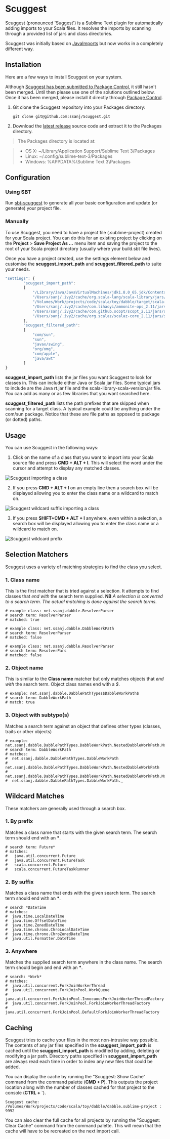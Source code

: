 Scuggest
========

Scuggest (pronounced 'Suggest') is a Sublime Text plugin for automatically adding imports to your Scala files. It resolves the imports by scanning through a provided list of jars and class directories.

Scuggest was initially based on [JavaImports](https://github.com/MDeiml/SublimeJavaImports) but now works in a completely different way.

Installation
------------

Here are a few ways to install Scuggest on your system.

Although [Scuggest has been submitted to Package Control](https://github.com/wbond/package_control_channel/pull/5754), it still hasn't been merged. Until then please use one of the solutions outlined below. Once it has been merged, please install it directly through [Package Control](https://packagecontrol.io/packages/Scuggest).

1. Git clone the Scuggest repository into your Packages directory:

    ```git clone git@github.com:ssanj/Scuggest.git```

2. Download the [latest release](https://github.com/ssanj/Scuggest/releases) source code and extract it to the Packages directory.

> The Packages directory is located at:

> * OS X: ~/Library/Application Support/Sublime Text 3/Packages
> * Linux: ~/.config/sublime-text-3/Packages
> * Windows: %APPDATA%\Sublime Text 3\Packages

Configuration
--------------

### Using SBT

Run [sbt-scuggest](https://github.com/ssanj/sbt-scuggest) to generate all your basic configuration and update (or generate) your project file.

### Manually

To use Scuggest, you need to have a project file (.sublime-project) created for your Scala project. You can do this for an existing project by clicking on the __Project__ > __Save Project As ...__ menu item and saving the project to the root of your Scala project directory (usually where your build.sbt file lives).

Once you have a project created, use the settings element below and customise the __scuggest_import_path__ and __scuggest_filtered_path__ to suite your needs.

```javascript
"settings": {
        "scuggest_import_path":
        [
            "/Library/Java/JavaVirtualMachines/jdk1.8.0_65.jdk/Contents/Home/jre/lib/rt.jar",
            "/Users/sanj/.ivy2/cache/org.scala-lang/scala-library/jars/scala-library-2.11.8.jar",
            "/Volumes/Work/projects/code/scala/toy/dabble/target/scala-2.11/classes",
            "/Users/sanj/.ivy2/cache/com.lihaoyi/ammonite-ops_2.11/jars/ammonite-ops_2.11-0.5.7.jar",
            "/Users/sanj/.ivy2/cache/com.github.scopt/scopt_2.11/jars/scopt_2.11-3.4.0.jar",
            "/Users/sanj/.ivy2/cache/org.scalaz/scalaz-core_2.11/jars/scalaz-core_2.11-7.2.2.jar"
        ],
        "scuggest_filtered_path":
        [
            "com/sun",
            "sun",
            "javax/swing",
            "org/omg",
            "com/apple",
            "java/awt"
        ]
}
```

__scuggest_import_path__ lists the jar files you want Scuggest to look for classes in. This can include either Java or Scala jar files. Some typical jars to include are the Java rt.jar file and the scala-library-scala-version.jar file. You can add as many or as few libraries that you want searched here.

__scuggest_filtered_path__ lists the path prefixes that are skipped when scanning for a target class. A typical example could be anything under the com/sun package. Notice that these are file paths as opposed to package (or dotted) paths.

Usage
-----

You can use Scuggest in the following ways:

1. Click on the name of a class that you want to import into your Scala source file and press __CMD + ALT + I__. This will select the word under the cursor and attempt to display any matched classes.

![Scuggest importing a class](scuggest_import_720.mov.gif)

2. If you press __CMD + ALT + I__ on an empty line then a search box will be displayed allowing you to enter the class name or a wildcard to match on.

![Scuggest wildcard suffix importing a class](scuggest_wildcard_import_720.mov.gif)

3. If you press __SHIFT+CMD + ALT + I__ anywhere, even within a selection, a search box will be displayed allowing you to enter the class name or a wildcard to match on.

![Scuggest wildcard prefix](scuggest_wildcard_prefix_import_720.mov.gif)

Selection Matchers
------------------

Scuggest uses a variety of matching strategies to find the class you select.

### 1. Class name ###

This is the first matcher that is tried against a selection. It attempts to find classes that _end with_ the search term supplied.
__NB__ _A selection is converted to a search term. The actual matching is done against the search terms_.

```
# example class: net.ssanj.dabble.ResolverParser
# search term: ResolverParser
# matched: true
```

```
# example class: net.ssanj.dabble.DabbleWorkPath
# search term: ResolverParser
# matched: false
```

```
# example class: net.ssanj.dabble.ResolverParser
# search term: ResolverPars
# matched: false
```

### 2. Object name ###

This is similar to the __Class name__ matcher but only matches objects that _end with_ the search term. Object class names end with a _$_.

```
# example: net.ssanj.dabble.DabblePathTypes$DabbleWorkPath$
# search term: DabbleWorkPath
# match: true
```

### 3. Object with subtype(s) ###

Matches a search term against an object that defines other types (classes, traits or other objects)

```
# example: net.ssanj.dabble.DabblePathTypes.DabbleWorkPath.NestedDabbleWorkPath.MoreNestedDabbleWorkPath
# search term: DabbleWorkPath
# matches:
#  net.ssanj.dabble.DabblePathTypes.DabbleWorkPath
#  net.ssanj.dabble.DabblePathTypes.DabbleWorkPath.NestedDabbleWorkPath
#  net.ssanj.dabble.DabblePathTypes.DabbleWorkPath.NestedDabbleWorkPath.MoreNestedDabbleWorkPath
#  net.ssanj.dabble.DabblePathTypes.DabbleWorkPath._
```

Wildcard Matches
----------------

These matchers are generally used through a search box.

### 1. By prefix

Matches a class name that starts with the given search term. The search term should end with an __*__.

```
# search term: Future*
# matches:
#   java.util.concurrent.Future
#   java.util.concurrent.FutureTask
#   scala.concurrent.Future
#   scala.concurrent.FutureTaskRunner
```

### 2. By suffix

Matches a class name that ends with the given search term. The search term should end with an __*__.

```
# search *DateTime
# matches:
#  java.time.LocalDateTime
#  java.time.OffsetDateTime
#  java.time.ZonedDateTime
#  java.time.chrono.ChroLocalDateTime
#  java.time.chrono.ChroZonedDateTime
#  java.util.Formatter.DateTime
```

### 3. Anywhere

Matches the supplied search term anywhere in the class name. The search term should begin and end with an __*__.

```
# search: *Work*
# matches:
#  java.util.concurrent.ForkJoinWorkerThread
#  java.util.concurrent.ForkJoinPool.WorkQueue
#  java.util.concurrent.ForkJoinPool.InnocuousForkJoinWorkerThreadFactory
#  java.util.concurrent.ForkJoinPool.ForkJoinWorkerThreadFactory
#  java.util.concurrent.ForkJoinPool.DefaultForkJoinWorkerThreadFactory

```

Caching
-------

Scuggest tries to cache your files in the most non-intrusive way possible. The contents of any jar files specified in the __scuggest_import_path__ is cached until the __scuggest_import_path__ is modified by adding, deleting or modifying a jar path. Directory paths specified in __scuggest_import_path__ are always read each time in order to index any new files that could be added.

You can display the cache by running the "Scuggest: Show Cache" command from the command palette (__CMD + P__). This outputs the project location along with the number of classes cached for that project to the console (__CTRL + `__).
```
Scuggest cache:
/Volumes/Work/projects/code/scala/toy/dabble/dabble.sublime-project : 9992
```

You can also clear the full cache for all projects by running the "Scuggest: Clear Cache" command from the command palette. This will mean that the cache will have to be recreated on the next import call.